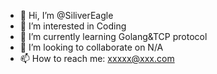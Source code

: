 - 👋 Hi, I’m @SiliverEagle
- 👀 I’m interested in Coding
- 🌱 I’m currently learning Golang&TCP protocol
- 💞️ I’m looking to collaborate on N/A
- 📫 How to reach me: xxxxx@xxx.com

<!---
SiliverEagle/SiliverEagle is a ✨ special ✨ repository because its `README.md` (this file) appears on your GitHub profile.
You can click the Preview link to take a look at your changes.
--->
